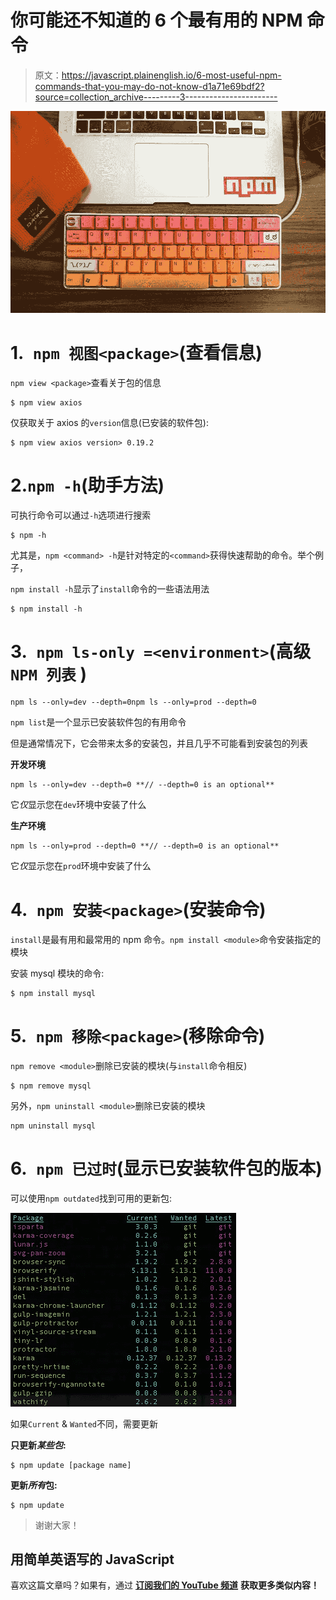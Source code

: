 # 你可能还不知道的 6 个最有用的 NPM 命令

> 原文：<https://javascript.plainenglish.io/6-most-useful-npm-commands-that-you-may-do-not-know-d1a71e69bdf2?source=collection_archive---------3----------------------->

![](img/e1464d97cce149de1ea62343f5dfef6a.png)

# 1.` npm 视图<package>`(查看信息)</package>

`npm view <package>`查看关于包的信息

```
$ npm view axios
```

仅获取关于 axios 的`version`信息(已安装的软件包):

```
$ npm view axios version> 0.19.2
```

# 2.` npm -h `(助手方法)

可执行命令可以通过`-h`选项进行搜索

```
$ npm -h
```

尤其是，`npm <command> -h`是针对特定的`<command>`获得快速帮助的命令。举个例子，

`npm install -h`显示了`install`命令的一些语法用法

```
$ npm install -h
```

# 3.` npm ls-only =<environment>`(高级` NPM 列表` )</environment>

```
npm ls --only=dev --depth=0npm ls --only=prod --depth=0
```

`npm list`是一个显示已安装软件包的有用命令

但是通常情况下，它会带来太多的安装包，并且几乎不可能看到安装包的列表

**开发环境**

```
npm ls --only=dev --depth=0 **// --depth=0 is an optional**
```

它*仅*显示您在`dev`环境中安装了什么

**生产环境**

```
npm ls --only=prod --depth=0 **// --depth=0 is an optional**
```

它*仅*显示您在`prod`环境中安装了什么

# 4.` npm 安装<package>`(安装命令)</package>

`install`是最有用和最常用的 npm 命令。`npm install <module>`命令安装指定的模块

安装 mysql 模块的命令:

```
$ npm install mysql
```

# 5.` npm 移除<package>`(移除命令)</package>

`npm remove <module>`删除已安装的模块(与`install`命令相反)

```
$ npm remove mysql
```

另外，`npm uninstall <module>`删除已安装的模块

```
npm uninstall mysql
```

# 6.` npm 已过时`(显示已安装软件包的版本)

可以使用`npm outdated`找到可用的更新包:

![](img/436ff0dcf4a59a245fa5fb5b0ecef707.png)

如果`Current` & `Wanted`不同，需要更新

**只更新*某些包*:**

```
$ npm update [package name]
```

**更新*所有*包:**

```
$ npm update
```

> 谢谢大家！

## **用简单英语写的 JavaScript**

喜欢这篇文章吗？如果有，通过 [**订阅我们的 YouTube 频道**](https://www.youtube.com/channel/UCtipWUghju290NWcn8jhyAw) **获取更多类似内容！**